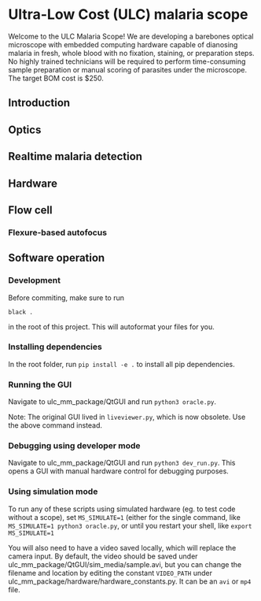 # Ultra-Low Cost (ULC) malaria scope

Welcome to the ULC Malaria Scope! We are developing a barebones optical microscope with embedded computing hardware capable of dianosing malaria in fresh, whole blood with no fixation, staining, or preparation steps. No highly trained technicians will be required to perform time-consuming sample preparation or manual scoring of parasites under the microscope. The target BOM cost is $250.

## Introduction

## Optics

## Realtime malaria detection

## Hardware

## Flow cell

### Flexure-based autofocus

## Software operation

### Development
Before commiting, make sure to run

`black .`

in the root of this project. This will autoformat your files for you.

### Installing dependencies
In the root folder, run `pip install -e .` to install all pip dependencies.

### Running the GUI

Navigate to ulc_mm_package/QtGUI and run `python3 oracle.py`.

Note: The original GUI lived in `liveviewer.py`, which is now obsolete. Use the above command instead.

### Debugging using developer mode

Navigate to ulc_mm_package/QtGUI and run `python3 dev_run.py`. This opens a GUI with manual hardware control for debugging purposes.

### Using simulation mode

To run any of these scripts using simulated hardware (eg. to test code without a scope), set `MS_SIMULATE=1` (either for the single command, like `MS_SIMULATE=1 python3 oracle.py`, or until you restart your shell, like `export MS_SIMULATE=1`

You will also need to have a video saved locally, which will replace the camera input. By default, the video should be saved under ulc_mm_package/QtGUI/sim_media/sample.avi, but you can change the filename and location by editing the constant `VIDEO_PATH` under ulc_mm_package/hardware/hardware_constants.py. It can be an `avi` or `mp4` file.
